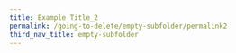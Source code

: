 ```yaml
---
title: Example Title_2
permalink: /going-to-delete/empty-subfolder/permalink2
third_nav_title: empty-subfolder
---
```

